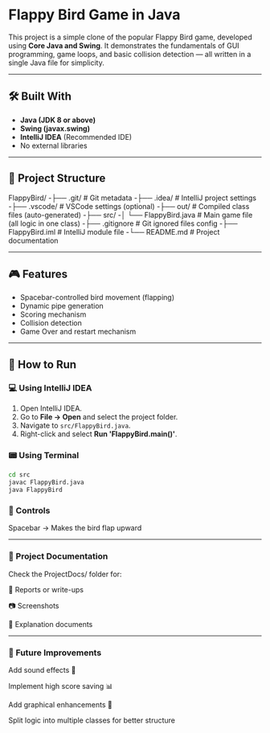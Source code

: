 # Flappy Bird Game in Java

This project is a simple clone of the popular Flappy Bird game, developed using **Core Java and Swing**. It demonstrates the fundamentals of GUI programming, game loops, and basic collision detection — all written in a single Java file for simplicity.

---

## 🛠️ Built With

- **Java (JDK 8 or above)**
- **Swing (javax.swing)**
- **IntelliJ IDEA** (Recommended IDE)
- No external libraries

---
## 📁 Project Structure

FlappyBird/
-├── .git/ # Git metadata
-├── .idea/ # IntelliJ project settings
-├── .vscode/ # VSCode settings (optional)
-├── out/ # Compiled class files (auto-generated)
-├── src/
-│ └── FlappyBird.java # Main game file (all logic in one class)
-├── .gitignore # Git ignored files config
-├── FlappyBird.iml # IntelliJ module file
-└── README.md # Project documentation

---

## 🎮 Features

- Spacebar-controlled bird movement (flapping)
- Dynamic pipe generation
- Scoring mechanism
- Collision detection
- Game Over and restart mechanism

---

## 🚀 How to Run

### 💻 Using IntelliJ IDEA

1. Open IntelliJ IDEA.
2. Go to **File → Open** and select the project folder.
3. Navigate to `src/FlappyBird.java`.
4. Right-click and select **Run 'FlappyBird.main()'**.

### 📟 Using Terminal

```bash
cd src
javac FlappyBird.java
java FlappyBird
```

### 🎯 Controls
Spacebar → Makes the bird flap upward

---

### 📄 Project Documentation
Check the ProjectDocs/ folder for:

📃 Reports or write-ups

📷 Screenshots

📝 Explanation documents

---

### 📌 Future Improvements
Add sound effects 🎵

Implement high score saving 📊

Add graphical enhancements 🌈

Split logic into multiple classes for better structure


